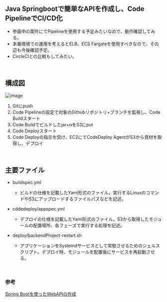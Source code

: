## Java Springbootで簡単なAPIを作成し、Code PipelineでCI/CD化
- 参画中の案件にてPipelineを使用する予定みたいなので、動作確認してみる。
- 本番環境での運用を考えるとELB、ECS Fargateを使用すべきなので、その辺も今後確認予定。
- CircleCIとの比較もしてみたい。
<br>

## 構成図
![image](https://github.com/Katsu0424/API_TEST/assets/69413292/05f4c4fc-a629-469f-b06e-e100cc57f2b9)
<br>
1. Gitにpush
2. Code Pipelineの設定で対象のGithubリポジトリ+ブランチを監視し、Code Buildスタート
3. Code Buildでビルドしたjar+αをS3にput
4. Code Deployスタート
5. Code Deployの指示を受け、EC2にてCodeDeploy AgentがS3から資材を取得し、デプロイ
<br>

## 主要ファイル
- buildspec.yml
  - ビルドの仕様を記載したYaml形式のファイル。実行するLinuxのコマンドやS3にアップロードするファイルパスなどを記述。

- cddedeploy/appspec.yml
  - デプロイの仕様を記載したYaml形式のファイル。S3から取得したモジュールの配置場所、各フェーズで実行する処理を記述。

- deploy/backendProject-restart.sh
  - アプリケーションをSystemdサービスとして常駐させるためのシェルスクリプト。デプロイ時、モジュールを配置後にサービスを再起動させる。
<br>

### 参考<br>
[Spring Bootを使ったWebAPIの作成](https://zenn.dev/ryo7/articles/dev-app-by-spring-boot/)

